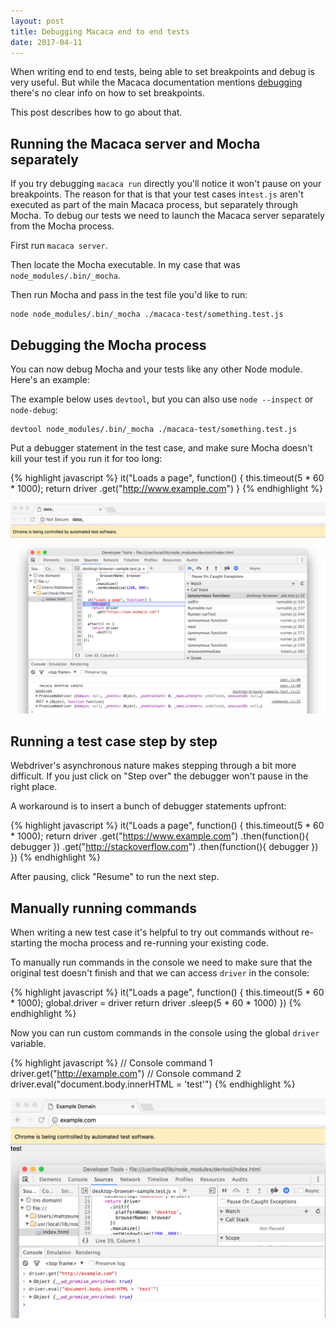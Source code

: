 ```yaml
---
layout: post
title: Debugging Macaca end to end tests
date: 2017-04-11
---
```


When writing end to end tests, being able to set breakpoints and debug is very useful. But while the Macaca documentation mentions [debugging](https://macacajs.github.io/debugging) there's no clear info on how to set breakpoints.

This post describes how to go about that.

## Running the Macaca server and Mocha separately

If you try debugging `macaca run` directly you'll notice it won't pause on your breakpoints. The reason for that is that your test cases in`test.js` aren't executed as part of the main Macaca process, but separately through Mocha. To debug our tests we need to launch the Macaca server separately from the Mocha process.

First run `macaca server`.

Then locate the Mocha executable. In my case that was `node_modules/.bin/_mocha`.

Then run Mocha and pass in the test file you'd like to run:

```
node node_modules/.bin/_mocha ./macaca-test/something.test.js
```

## Debugging the Mocha process

You can now debug Mocha and your tests like any other Node module. Here's an example:

The example below uses `devtool`, but you can also use `node --inspect` or `node-debug`:

```
devtool node_modules/.bin/_mocha ./macaca-test/something.test.js
```

Put a debugger statement in the test case, and make sure Mocha doesn't kill your test if you run it for too long:

{% highlight javascript %}
it("Loads a page", function() {
  this.timeout(5 * 60 * 1000);
  return driver
    .get("http://www.example.com")
}
{% endhighlight %}

![](/img/blog/macaca-debugging/debugger-statement.png)

## Running a test case step by step

Webdriver's asynchronous nature makes stepping through a bit more difficult. If you just click on "Step over" the debugger won't pause in the right place.

A workaround is to insert a bunch of debugger statements upfront:

{% highlight javascript %}
it("Loads a page", function() {
  this.timeout(5 * 60 * 1000);
  return driver
    .get("https://www.example.com")
    .then(function(){
      debugger
    })
    .get("http://stackoverflow.com")
    .then(function(){
      debugger
    })
})
{% endhighlight %}

After pausing, click "Resume" to run the next step.

## Manually running commands

When writing a new test case it's helpful to try out commands without re-starting the mocha process and re-running your existing code. 

To manually run commands in the console we need to make sure that the original test doesn't finish and that we can access `driver` in the console:

{% highlight javascript %}
it("Loads a page", function() {
  this.timeout(5 * 60 * 1000);
  global.driver = driver
  return driver
    .sleep(5 * 60 * 1000)
})
{% endhighlight %}

Now you can run custom commands in the console using the global `driver` variable.

{% highlight javascript %}
// Console command 1
driver.get("http://example.com")
// Console command 2
driver.eval("document.body.innerHTML = 'test'")
{% endhighlight %}

![](/img/blog/macaca-debugging/manual-commands.png)


